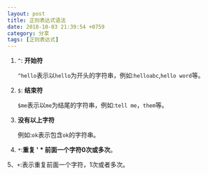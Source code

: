 ```yaml
---
layout: post
title: 正则表达式语法
date: 2018-10-03 21:39:54 +0759
category: 分享
tags: [正则表达式]
---
```


1. `^`: **开始符**

	`^hello`表示以`hello`为开头的字符串，例如:`helloabc`,`hello word`等。
	
2. `$`: **结束符**

	`$me`表示以`me`为结尾的字符串，例如:`tell me`，`them`等。

3. **没有以上字符**

	例如:`ok`表示包含`ok`的字符串。

4. `*`:**重复 &apos; * 前面一个字符0次或多次**。

5、`+`:表示重复前面一个字符，1次或者多次。



